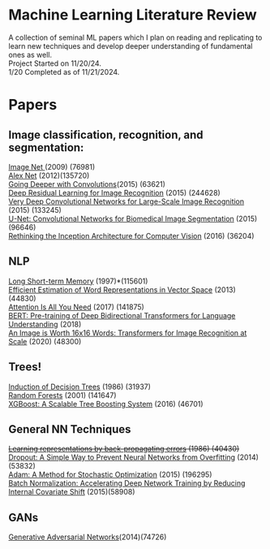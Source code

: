 # Machine Learning Literature Review
A collection of seminal ML papers which I plan on reading and replicating to learn new techniques and develop deeper understanding of fundamental ones as well.  
Project Started on 11/20/24.  
1/20 Completed as of 11/21/2024.  

# Papers

## Image classification, recognition, and segmentation: 
[Image Net ](https://ieeexplore.ieee.org/document/5206848) (2009) (76981)  
[Alex Net](https://proceedings.neurips.cc/paper_files/paper/2012/file/c399862d3b9d6b76c8436e924a68c45b-Paper.pdf) (2012)(135720)   
[Going Deeper with Convolutions](https://www.cv-foundation.org/openaccess/content_cvpr_2015/html/Szegedy_Going_Deeper_With_2015_CVPR_paper.html)(2015) (63621)  
[Deep Residual Learning for Image Recognition](https://openaccess.thecvf.com/content_cvpr_2016/html/He_Deep_Residual_Learning_CVPR_2016_paper.html) (2015) (244628)  
[Very Deep Convolutional Networks for Large-Scale Image Recognition](https://gitea.sharpe6.com/Adog64/Adversarial-Machine-Learning-Clinic/raw/commit/0ba4e489bb77a0d2642923499598e309d8751435/references/Very_Deep_Convolutional_Networks_for_Large-Scale_Image_Recognition.pdf) (2015) (133245)  
[U-Net: Convolutional Networks for Biomedical Image Segmentation](https://link.springer.com/chapter/10.1007/978-3-319-24574-4_28) (2015) (96646)  
[Rethinking the Inception Architecture for Computer Vision](https://www.cv-foundation.org/openaccess/content_cvpr_2016/html/Szegedy_Rethinking_the_Inception_CVPR_2016_paper.html) (2016) (36204)  

## NLP  
[Long Short-term Memory](https://sophieeunajang.wordpress.com/wp-content/uploads/2020/10/lstm.pdf) (1997)*(115601)  
[Efficient Estimation of Word Representations in Vector Space](https://www.khoury.northeastern.edu/home/vip/teach/DMcourse/4_TF_supervised/notes_slides/1301.3781.pdf) (2013) (44830)  
[Attention Is All You Need](https://user.phil.hhu.de/~cwurm/wp-content/uploads/2020/01/7181-attention-is-all-you-need.pdf) (2017) (141875)  
[BERT: Pre-training of Deep Bidirectional Transformers for Language Understanding](https://arxiv.org/abs/1810.04805) (2018)  
[An Image is Worth 16x16 Words: Transformers for Image Recognition at Scale](https://arxiv.org/abs/2010.11929) (2020) (48300)  

## Trees!
[Induction of Decision Trees](https://link.springer.com/article/10.1007/BF00116251) (1986) (31937)  
[Random Forests](https://link.springer.com/article/10.1023/a:1010933404324) (2001) (141647)    
[XGBoost: A Scalable Tree Boosting System](https://dl.acm.org/doi/abs/10.1145/2939672.2939785) (2016) (46701)  

## General NN Techniques
~~[Learning representations by back-propagating errors](https://www.nature.com/articles/323533a0) (1986) (40430)~~  
[Dropout: A Simple Way to Prevent Neural Networks from Overfitting](https://www.jmlr.org/papers/volume15/srivastava14a/srivastava14a.pdf?utm_content=buffer79b43&utm_medium=social&utm_source=twitter.com&utm_campaign=buffer,) (2014) (53832)  
[Adam: A Method for Stochastic Optimization](https://arxiv.org/abs/1412.6980) (2015) (196295)  
[Batch Normalization: Accelerating Deep Network Training by Reducing Internal Covariate Shift](https://asvk.cs.msu.ru/~sveta/%D1%80%D0%B5%D1%84%D0%B5%D1%80%D0%B0%D1%82/batch_normalization.pdf) (2015)(58908)  

## GANs
[Generative Adversarial Networks](https://arxiv.org/abs/1406.2661)(2014)(74726)  
